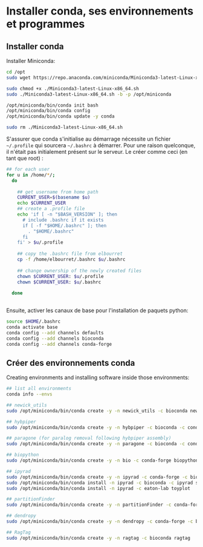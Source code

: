 # Installer conda, ses environnements et programmes

## Installer conda

Installer Miniconda:
```bash
cd /opt
sudo wget https://repo.anaconda.com/miniconda/Miniconda3-latest-Linux-x86_64.sh

sudo chmod +x ./Miniconda3-latest-Linux-x86_64.sh
sudo ./Miniconda3-latest-Linux-x86_64.sh -b -p /opt/miniconda

/opt/miniconda/bin/conda init bash
/opt/miniconda/bin/conda config
/opt/miniconda/bin/conda update -y conda

sudo rm ./Miniconda3-latest-Linux-x86_64.sh

```

S'assurer que conda s'initialise au démarrage nécessite un fichier `~/.profile` qui sourcera 
`~/.bashrc` à démarrer. Pour une raison quelconque, il n'était pas initialement présent sur le serveur. 
Le créer comme ceci (en tant que root) :  
```bash
## for each user
for u in /home/*/;
  do
  
    ## get username from home path
    CURRENT_USER=$(basename $u)
	echo $CURRENT_USER
	## create a .profile file
    echo 'if [ -n "$BASH_VERSION" ]; then
      # include .bashrc if it exists
      if [ -f "$HOME/.bashrc" ]; then
        . "$HOME/.bashrc"
      fi
    fi' > $u/.profile
	
	## copy the .bashrc file from elbourret
	cp -f /home/elbourret/.bashrc $u/.bashrc
	
	## change ownership of the newly created files
    chown $CURRENT_USER: $u/.profile
	chown $CURRENT_USER: $u/.bashrc
	
  done
  
```

Ensuite, activer les canaux de base pour l'installation de paquets python:  
```bash
source $HOME/.bashrc
conda activate base
conda config --add channels defaults
conda config --add channels bioconda
conda config --add channels conda-forge

```

## Créer des environnements conda

Creating environments and installing software inside those environments:  
```bash
## list all environments
conda info --envs

## newick_utils
sudo /opt/miniconda/bin/conda create -y -n newick_utils -c bioconda newick_utils -c bioconda catfasta2phyml

## hybpiper
sudo /opt/miniconda/bin/conda create -y -n hybpiper -c bioconda -c conda-forge -c chrisjackson-pellicle hybpiper

## paragone (for paralog removal following hybpiper assembly)
sudo /opt/miniconda/bin/conda create -y -n paragone -c bioconda -c conda-forge paragone python=3.11

## biopython
sudo /opt/miniconda/bin/conda create -y -n bio -c conda-forge biopython

## ipyrad
sudo /opt/miniconda/bin/conda create -y -n ipyrad -c conda-forge -c bioconda ipyrad
sudo /opt/miniconda/bin/conda install -n ipyrad -c bioconda -c ipyrad structure clumpp
sudo /opt/miniconda/bin/conda install -n ipyrad -c eaton-lab toyplot

## partitionFinder
sudo /opt/miniconda/bin/conda create -y -n partitionFinder -c conda-forge python=2.7 numpy pandas pytables pyparsing scipy scikit-learn

## dendropy
sudo /opt/miniconda/bin/conda create -y -n dendropy -c conda-forge -c bioconda biopython numpy dendropy

## RagTag
sudo /opt/miniconda/bin/conda create -y -n ragtag -c bioconda ragtag

```
